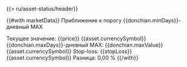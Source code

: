 {{> ru/asset-status/header}}

{{#with marketData}}
Приближение к порогу {{donchian.minDays}}-дневный MAX

Текущее значение: {{price}} {{asset.currencySymbol}}
{{donchian.maxDays}}-дневный MAX: {{donchian.maxValue}} {{asset.currencySymbol}}
Stop-loss: {{stopLoss}} {{asset.currencySymbol}}
Разница: 0,00 %
{{/with}}


